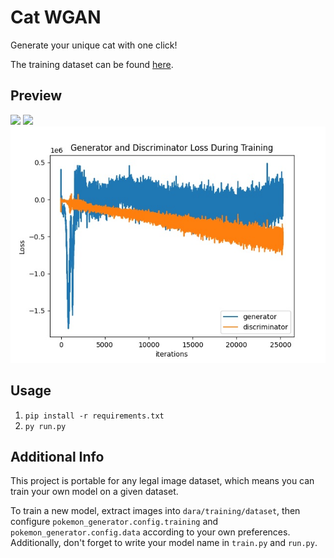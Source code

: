 # Cat WGAN

Generate your unique cat with one click!

The training dataset can be found [here](https://www.kaggle.com/andrewmvd/animal-faces).

## Preview
![](https://github.com/universuen/Cat_WGAN/blob/main/data/training/plots/single_animation_cat.gif)
![](https://github.com/universuen/Cat_WGAN/blob/main/data/training/plots/training_animation_cat.gif)
![](https://github.com/universuen/Cat_WGAN/blob/main/data/training/plots/losses.jpg)

## Usage
1. `pip install -r requirements.txt`
2. `py run.py`

## Additional Info
This project is portable for any legal image dataset, which means you
can train your own model on a given dataset.

To train a new model, extract images into `dara/training/dataset`, then
configure `pokemon_generator.config.training` and `pokemon_generator.config.data`
according to your own preferences. Additionally, don't forget to write your model
name in `train.py` and `run.py`.
